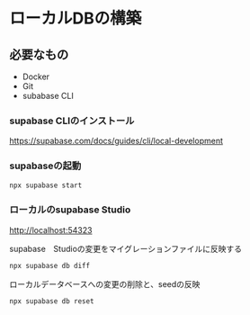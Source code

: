
# ローカルDBの構築

## 必要なもの

- Docker
- Git
- subabase CLI

### supabase CLIのインストール

<https://supabase.com/docs/guides/cli/local-development>

### supabaseの起動

```sh
npx supabase start
```

### ローカルのsupabase Studio

<http://localhost:54323>

supabase　Studioの変更をマイグレーションファイルに反映する

```sh
npx supabase db diff
```

ローカルデータベースへの変更の削除と、seedの反映

```sh
npx supabase db reset
```
